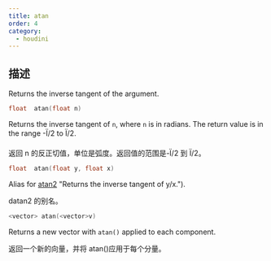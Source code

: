 ```yaml
---
title: atan
order: 4
category:
  - houdini
---
```

    
## 描述

Returns the inverse tangent of the argument.

```c
float  atan(float n)
```

Returns the inverse tangent of `n`, where `n` is in radians. The return value
is in the range -Ï/2 to Ï/2.

返回 n 的反正切值，单位是弧度。返回值的范围是-Ï/2 到 Ï/2。

```c
float  atan(float y, float x)
```

Alias for [atan2](atan2.html) "Returns the inverse tangent of y/x.").

datan2 的别名。

```c
<vector> atan(<vector>v)
```

Returns a new vector with `atan()` applied to each component.

返回一个新的向量，并将 atan()应用于每个分量。
